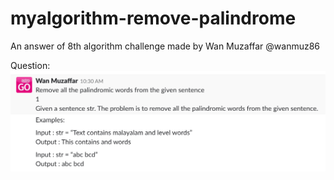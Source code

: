 # myalgorithm-remove-palindrome
An answer of 8th algorithm challenge made by Wan Muzaffar @wanmuz86

Question:
![Question](https://github.com/ammarsdc/myalgorithm-remove-palindrome/blob/master/question.png)
